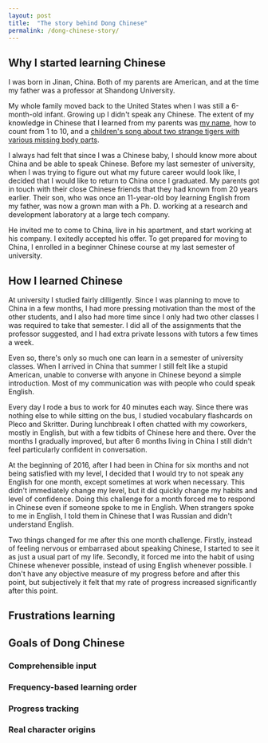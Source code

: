 ```yaml
---
layout: post
title:  "The story behind Dong Chinese"
permalink: /dong-chinese-story/
---
```


## Why I started learning Chinese

I was born in Jinan, China. Both of my parents are American, and at the time my father was a professor at Shandong University.

My whole family moved back to the United States when I was still a 6-month-old infant. Growing up I didn't speak any Chinese. The extent of my knowledge in Chinese that I learned from my parents was [my name](https://blog.dong-chinese.com/dong-chinese-name), how to count from 1 to 10, and a [children's song about two strange tigers with various missing body parts](https://www.youtube.com/watch?v=rshE1d2RrPg).

I always had felt that since I was a Chinese baby, I should know more about China and be able to speak Chinese. Before my last semester of university, when I was trying to figure out what my future career would look like, I decided that I would like to return to China once I graduated. My parents got in touch with their close Chinese friends that they had known from 20 years earlier. Their son, who was once an 11-year-old boy learning English from my father, was now a grown man with a Ph. D. working at a research and development laboratory at a large tech company. 

He invited me to come to China, live in his apartment, and start working at his company. I exitedly accepted his offer. To get prepared for moving to China, I enrolled in a beginner Chinese course at my last semester of university.

## How I learned Chinese

At university I studied fairly dilligently. Since I was planning to move to China in a few months, I had more pressing motivation than the most of the other students, and I also had more time since I only had two other classes I was required to take that semester. I did all of the assignments that the professor suggested, and I had extra private lessons with tutors a few times a week.

Even so, there's only so much one can learn in a semester of university classes. When I arrived in China that summer I still felt like a stupid American, unable to converse with anyone in Chinese beyond a simple introduction. Most of my communication was with people who could speak English.

Every day I rode a bus to work for 40 minutes each way. Since there was nothing else to while sitting on the bus, I studied vocabulary flashcards on Pleco and Skritter. During lunchbreak I often chatted with my coworkers, mostly in English, but with a few tidbits of Chinese here and there. Over the months I gradually improved, but after 6 months living in China I still didn't feel particularly confident in conversation.

At the beginning of 2016, after I had been in China for six months and not being satisfied with my level, I decided that I would try to not speak any English for one month, except sometimes at work when necessary. This didn't immediately change my level, but it did quickly change my habits and level of confidence. Doing this challenge for a month forced me to respond in Chinese even if someone spoke to me in English. When strangers spoke to me in English, I told them in Chinese that I was Russian and didn't understand English.

Two things changed for me after this one month challenge. Firstly, instead of feeling nervous or embarrased about speaking Chinese, I started to see it as just a usual part of my life. Secondly, it forced me into the habit of using Chinese whenever possible, instead of using English whenever possible. I don't have any objective measure of my progress before and after this point, but subjectively it felt that my rate of progress increased significantly after this point.

## Frustrations learning

## Goals of Dong Chinese

### Comprehensible input

### Frequency-based learning order

### Progress tracking

### Real character origins